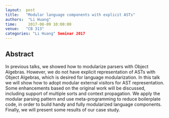 ```yaml
--- 
layout:  post 
title:   "Modular language components with explicit ASTs"
authors:  "Li Huang"
time:     2017-08-09 10:00:00
venue:   "CB 313"
categories: "Li Huang" Seminar 2017
--- 
```

## Abstract

In previous talks, we showed how to modularize parsers with Object Algebras.
However, we do not have explicit representation of ASTs with Object
Algebras,
which is desired for language modularization. In this talk we will show how
to
adopt modular external visitors for AST representation. Some enhancements
based
on the original work will be discussed, including support of multiple sorts
and
context propagation. We apply the modular parsing pattern and use
meta-programming to reduce boilerplate code, in order to build handy and
fully
modularized language components. Finally, we will present some results of
our
case study.


